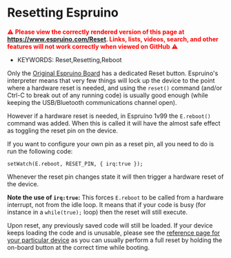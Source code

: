 <!--- Copyright (c) 2018 Gordon Williams, Pur3 Ltd. See the file LICENSE for copying permission. -->
Resetting Espruino
===================

<span style="color:red">:warning: **Please view the correctly rendered version of this page at https://www.espruino.com/Reset. Links, lists, videos, search, and other features will not work correctly when viewed on GitHub** :warning:</span>

* KEYWORDS: Reset,Resetting,Reboot

Only the [Original Espruino Board](/Original) has a dedicated Reset button. Espruino's
interpreter means that very few things will lock up the device to the point where
a hardware reset is needed, and using the `reset()` command (and/or Ctrl-C to
break out of any running code) is usually good enough (while keeping the USB/Bluetooth
  communications channel open).

However if a hardware reset is needed, in Espruino 1v99 the `E.reboot()`
command was added. When this is called it will have the almost safe effect as
toggling the reset pin on the device.

If you want to configure your own pin as a reset pin, all you need to do is
run the following code:

```
setWatch(E.reboot, RESET_PIN, { irq:true });
```

Whenever the reset pin changes state it will then trigger a hardware
reset of the device.

**Note the use of `irq:true`:** This forces `E.reboot` to be called from
a hardware interrupt, not from the idle loop. It means that if your code
is busy (for instance in a `while(true);` loop) then the reset will
still execute.

Upon reset, any previously saved code will still be loaded. If your device
keeps loading the code and is unusable, please see the [reference page for
your particular device](/Reference#hardware) as you can usually perform
a full reset by holding the on-board button at the correct time while booting.

